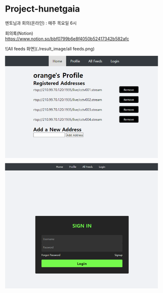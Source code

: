 # Project-hunetgaia

멘토님과 회의(온라인) : 매주 목요일 6시 

회의록(Notion)
https://www.notion.so/bbf0799b6e8f4050b52417342b582afc

![All feeds 화면](./result_image/all feeds.png)

![profile 화면](./result_image/profile.png)

![로그인 화면](./result_image/login.png)
